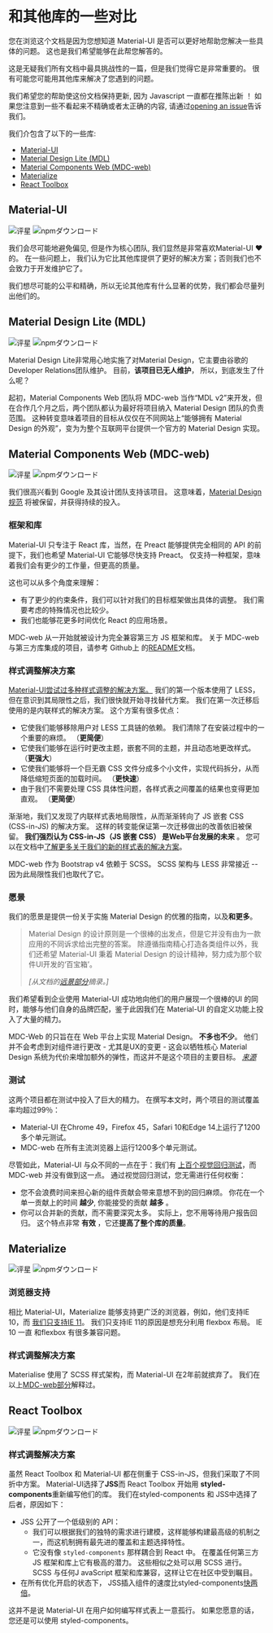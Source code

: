 # 和其他库的一些对比

<p class="description">您在浏览这个文档是因为您想知道 Material-UI 是否可以更好地帮助您解决一些具体的问题。 这也是我们希望能够在此帮您解答的。</p>

这是无疑我们所有文档中最具挑战性的一篇，但是我们觉得它是非常重要的。 很有可能您可能用其他库来解决了您遇到的问题。

我们希望您的帮助使这份文档保持更新, 因为 Javascript 一直都在推陈出新 ！ 如果您注意到一些不看起来不精确或者太正确的内容, 请通过[opening an issue](https://github.com/mui-org/material-ui/issues/new?title=[docs]+Inaccuracy+in+comparison+guide)告诉我们。

我们介包含了以下的一些库:

- [Material-UI](#material-ui)
- [Material Design Lite (MDL)](#material-design-lite-mdl)
- [Material Components Web (MDC-web)](#material-components-web-mdc-web)
- [Materialize](#materialize)
- [React Toolbox](#react-toolbox)

## Material-UI

![评星](https://img.shields.io/github/stars/mui-org/material-ui.svg?style=social&label=Stars) ![npmダウンロード](https://img.shields.io/npm/dm/@material-ui/core.svg)

我们会尽可能地避免偏见, 但是作为核心团队, 我们显然是非常喜欢Material-UI ️❤️的。 在一些问题上， 我们认为它比其他库提供了更好的解决方案；否则我们也不会致力于开发维护它了。

我们想尽可能的公平和精确，所以无论其他库有什么显著的优势，我们都会尽量列出他们的。

## Material Design Lite (MDL)

![评星](https://img.shields.io/github/stars/google/material-design-lite.svg?style=social&label=Stars) ![npmダウンロード](https://img.shields.io/npm/dm/material-design-lite.svg)

Material Design Lite非常用心地实施了对Material Design，它主要由谷歌的Developer Relations团队维护。 目前，**该项目已无人维护**， 所以，到底发生了什么呢？

起初，Material Components Web 团队将 MDC-web 当作“MDL v2”来开发，但在合作几个月之后，两个团队都认为最好将项目纳入 Material Design 团队的负责范围。 这种转变意味着项目的目标从仅仅在不同网站上“能够拥有 Material Design 的外观”，变为为整个互联网平台提供一个官方的 Material Design 实现。

## Material Components Web (MDC-web)

![评星](https://img.shields.io/github/stars/material-components/material-components-web.svg?style=social&label=Stars) ![npmダウンロード](https://img.shields.io/npm/dm/material-components-web.svg)

我们很高兴看到 Google 及其设计团队支持该项目。 这意味着，[Material Design 规范](https://material.io/design/) 将被保留，并获得持续的投入。

### 框架和库

Material-UI 只专注于 React 库，当然，在 Preact 能够提供完全相同的 API 的前提下，我们也希望 Material-UI 它能够尽快支持 Preact。 仅支持一种框架，意味着我们会有更少的工作量，但更高的质量。

这也可以从多个角度来理解：

- 有了更少的约束条件，我们可以针对我们的目标框架做出具体的调整。 我们需要考虑的特殊情况也比较少。
- 我们也能够花更多时间优化 React 的应用场景。

MDC-web 从一开始就被设计为完全兼容第三方 JS 框架和库。 关于 MDC-web 与第三方库集成的项目，请参考 Github上 的[README](https://github.com/material-components/material-components-web/#material-components-for-the-web)文档。

### 样式调整解决方案

[Material-UI尝试过多种样式调整的解决方案。](https://github.com/oliviertassinari/a-journey-toward-better-style) 我们的第一个版本使用了 LESS，但在意识到其局限性之后，我们很快就开始寻找替代方案。 我们在第一次迁移后使用的是内联样式的解决方案。 这个方案有很多优点：

- 它使我们能够移除用户对 LESS 工具链的依赖。 我们清除了在安装过程中的一个重要的麻烦。 （**更简便**）
- 它使我们能够在运行时更改主题，嵌套不同的主题，并且动态地更改样式。 （**更强大**）
- 它使我们能够将一个巨无霸 CSS 文件分成多个小文件，实现代码拆分，从而降低缩短页面的加载时间。 （**更快速**）
- 由于我们不需要处理 CSS 具体性问题，各样式表之间覆盖的结果也变得更加直观。 （**更简便**）

渐渐地，我们又发现了内联样式表地局限性，从而渐渐转向了 JS 嵌套 CSS (CSS-in-JS) 的解决方案。 这样的转变能保证第一次迁移做出的改善依旧被保留。 **我们强烈认为 CSS-in-JS（JS 嵌套 CSS） 是Web平台发展的未来** 。 您可以在文档中[了解更多关于我们的新的样式表的解决方案](/customization/css-in-js/)。

MDC-web 作为 Bootstrap v4 依赖于 SCSS。 SCSS 架构与 LESS 非常接近 -- 因为此局限性我们也取代了它。

### 愿景

我们的愿景是提供一份关于实施 Material Design 的优雅的指南，以及**和更多**。

> Material Design 的设计原则是一个很棒的出发点，但是它并没有由为一款应用的不同诉求给出完整的答案。 除遵循指南精心打造各类组件以外，我们还希望 Material-UI 秉着 Material Design 的设计精神，努力成为那个软件UI开发的‘百宝箱’。
> 
> *[从文档的[远景部分](/discover-more/vision/)摘录。]*

我们希望看到企业使用 Material-UI 成功地向他们的用户展现一个很棒的UI 的同时，能够与他们自身的品牌匹配，鉴于此因我们在 Material-UI 的自定义功能上投入了大量的精力。

MDC-Web 的只旨在在 Web 平台上实现 Material Design。 **不多也不少**。 他们并不会考虑到对组件进行更改 - 尤其是UX的变更 - 这会以牺牲核心 Material Design 系统为代价来增加额外的弹性，而这并不是这个项目的主要目标。 *[来源](https://github.com/mui-org/material-ui/issues/6799#issuecomment-299925174)*

### 测试

这两个项目都在测试中投入了巨大的精力。 在撰写本文时，两个项目的测试覆盖率均超过99％：

- Material-UI 在Chrome 49，Firefox 45，Safari 10和Edge 14上运行了1200多个单元测试。
- MDC-web 在所有主流浏览器上运行1200多个单元测试。

尽管如此，Material-UI 与众不同的一点在于：我们有 [上百个视觉回归测试](https://www.argos-ci.com/mui-org/material-ui)，而 MDC-web 并没有做到这一点。 通过视觉回归测试，您无需进行任何权衡：

- 您不会浪费时间来担心新的组件贡献会带来意想不到的回归麻烦。 你花在一个单一贡献上的时间 **越少**, 你能接受的贡献 **越多** 。
- 你可以合并新的贡献，而不需要深究太多。 实际上，您不用等待用户报告回归。 这个特点非常 **有效** ，它还**提高了整个库的质量**。

## Materialize

![评星](https://img.shields.io/github/stars/Dogfalo/materialize.svg?style=social&label=Stars) ![npmダウンロード](https://img.shields.io/npm/dm/materialize-css.svg)

### 浏览器支持

相比 Material-UI，Materialize 能够支持更广泛的浏览器，例如，他们支持IE 10，而 [我们只支持IE 11](/getting-started/supported-platforms/)。 我们只支持IE 11的原因是想充分利用 flexbox 布局。 IE 10 一直 和flexbox 有很多兼容问题。

### 样式调整解决方案

Materialise 使用了 SCSS 样式架构，而 Material-UI 在2年前就摈弃了。 我们在以上[MDC-web部分](#styling-solution)解释过。

## React Toolbox

![评星](https://img.shields.io/github/stars/react-toolbox/react-toolbox.svg?style=social&label=Stars) ![npmダウンロード](https://img.shields.io/npm/dm/react-toolbox.svg)

### 样式调整解决方案

虽然 React Toolbox 和 Material-UI 都在侧重于 CSS-in-JS，但我们采取了不同折中方案。 Material-UI选择了**JSS**而 React Toolbox 开始用 **styled-components**重新编写他们的库。 我们在styled-components 和 JSS中选择了后者，原因如下：

- JSS 公开了一个低级别的 API： 
  - 我们可以根据我们的独特的需求进行建模，这样能够构建最高级的机制之一，而这机制拥有最先进的覆盖和主题选择特性。
  - 它没有像 `styled-components` 那样耦合到 React 中。 在覆盖任何第三方 JS 框架和库上它有极高的潜力。 这些相似之处可以用 SCSS 进行。 SCSS 与任何J avaScript 框架和库兼容，这样让它在社区中受到瞩目。
- 在所有优化开启的状态下， JSS插入组件的速度比styled-components[快两倍](https://github.com/A-gambit/CSS-IN-JS-Benchmarks/blob/master/RESULT.md)。

这并不是说 Material-UI 在用户如何编写样式表上一意孤行。 如果您愿意的话，您还是可以使用 styled-components。